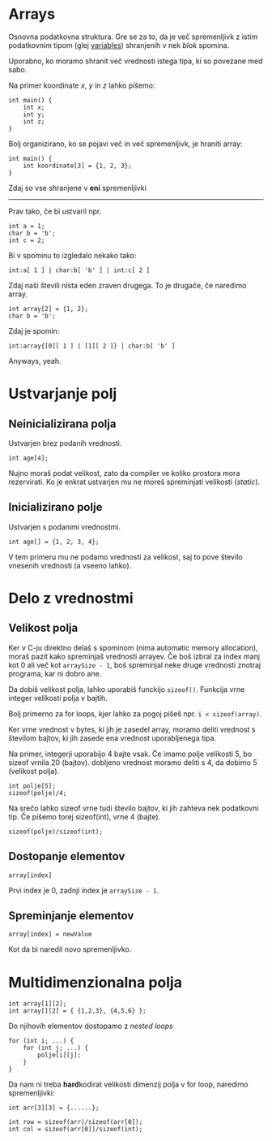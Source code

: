 # Arrays

Osnovna podatkovna struktura. Gre se za to, da je več spremenljivk z istim podatkovnim tipom (glej [variables](docs/variables.md)) shranjenih v nek _blok_ spomina.

Uporabno, ko moramo shranit več vrednosti istega tipa, ki so povezane med sabo.

Na primer koordinate $x$, $y$ in $z$ lahko pišemo:

```
int main() {
    int x;
    int y;
    int z;
}
```

Bolj organizirano, ko se pojavi več in več spremenljivk, je hraniti array:

```
int main() {
    int koordinate[3] = {1, 2, 3};
}
```

Zdaj so vse shranjene v **eni** spremenljivki

---

Prav tako, če bi ustvaril npr.

```
int a = 1;
char b = 'b';
int c = 2;
```

Bi v spominu to izgledalo nekako tako:

```
int:a[ 1 ] | char:b[ 'b' ] | int:c[ 2 ]
```

Zdaj naši števili nista eden zraven drugega. To je drugače, če naredimo array.

```
int array[2] = {1, 2};
char b = 'b';
```

Zdaj je spomin:

```
int:array{[0][ 1 ] | [1][ 2 ]} | char:b[ 'b' ]
```

Anyways, yeah.

# Ustvarjanje polj

## Neinicializirana polja

Ustvarjen brez podanih vrednosti.

    int age[4];

Nujno moraš podat velikost, zato da compiler ve koliko prostora mora rezervirati. Ko je enkrat ustvarjen mu ne moreš spreminjati velikosti (_static_).

## Inicializirano polje

Ustvarjen s podanimi vrednostmi.

    int age[] = {1, 2, 3, 4};

V tem primeru mu ne podamo vrednosti za velikost, saj to pove število vnesenih
vrednosti (a vseeno lahko).

# Delo z vrednostmi

## Velikost polja

Ker v C-ju direktno delaš s spominom (nima automatic memory allocation), moraš
pazit kako spreminjaš vrednosti arrayev. Če boš izbral za index manj kot 0 ali
več kot `arraySize - 1`, boš spreminjal neke druge vrednosti znotraj programa,
kar ni dobro ane.

Da dobiš velikost polja, lahko uporabiš funckijo `sizeof()`. Funkcija vrne
integer velikosti polja v bajtih.

Bolj primerno za
for loops, kjer lahko za pogoj pišeš npr. `i < sizeof(array)`.

Ker vrne vrednost v bytes, ki jih je zasedel array, moramo deliti vrednost s
številom bajtov, ki jih zasede ena vrednost uporabljenega tipa.

Na primer, integerji uporabijo 4 bajte vsak. Če imamo polje velikosti 5, bo
sizeof vrnila 20 (bajtov). 
dobljeno vrednost moramo deliti s 4, da dobimo 5 (velikost polja).

```
int polje[5];
sizeof(polje)/4;
```

Na srečo lahko sizeof vrne tudi število bajtov, ki jih zahteva nek podatkovni
tip. Če pišemo torej sizeof(int), vrne 4 (bajte).

```
sizeof(polje)/sizeof(int);
```

## Dostopanje elementov

    array[index]

Prvi index je 0, zadnji index je `arraySize - 1`.

## Spreminjanje elementov

    array[index] = newValue

Kot da bi naredil novo spremenljivko.

# Multidimenzionalna polja

    int array[1][2];
    int array[][2] = { {1,2,3}, {4,5,6} };

Do njihovih elementov dostopamo z _nested loops_

```
for (int i; ...) {
    for (int j; ...) {
        polje[i][j];
    }
}
```

Da nam ni treba **hard**kodirat velikosti dimenzij polja v for loop, naredimo
spremenljivki:

```
int arr[3][3] = {......};

int row = sizeof(arr)/sizeof(arr[0]);
int col = sizeof(arr[0])/sizeof(int);

```

